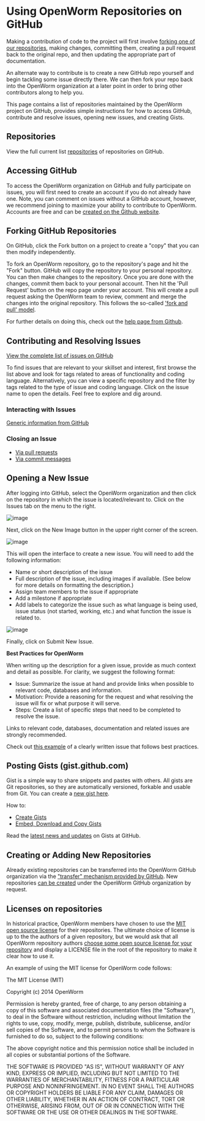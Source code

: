 Using OpenWorm Repositories on GitHub
=====================================

Making a contribution of code to the project will first involve [forking one of our repositories](#forking-github-repositories), making changes, committing them, creating a pull request back to the original repo, and then updating the appropriate part of documentation.

An alternate way to contribute is to create a new GitHub repo yourself and begin tackling some issue directly there. We can then fork your repo back into the OpenWorm organization at a later point in order to bring other contributors along to help you.

This page contains a list of repositories maintained by the OpenWorm project on GitHub, provides simple instructions for how to access GitHub, contribute and resolve issues, opening new issues, and creating Gists.

Repositories
------------

View the full current list [repositories](/Community/repositories/) of repositories on GitHub.

Accessing GitHub
----------------

To access the OpenWorm organization on GitHub and fully participate on issues, you will first need to create an account if you do not already have one. Note, you can comment on issues without a GitHub account, however, we recommend joining to maximize your ability to contribute to OpenWorm. Accounts are free and can be [created on the Github website](https://github.com/).

Forking GitHub Repositories
---------------------------

On GitHub, click the Fork button on a project to create a "copy" that you can then modify independently.

To fork an OpenWorm repository, go to the repository's page and hit the "Fork" button. GitHub will copy the repository to your personal repository. You can then make changes to the repository. Once you are done with the changes, commit them back to your personal account. Then hit the 'Pull Request' button on the repo page under your account. This will create a pull request asking the OpenWorm team to review, comment and merge the changes into the original repository. This follows the so-called ['fork and pull' model](https://help.github.com/articles/using-pull-requests#fork--pull).

For further details on doing this, check out the [help page from Github](https://help.github.com/articles/fork-a-repo).

Contributing and Resolving Issues
---------------------------------

[View the complete list of issues on GitHub](https://github.com/organizations/openworm/dashboard/issues)

To find issues that are relevant to your skillset and interest, first browse the list above and look for tags related to areas of functionality and coding language. Alternatively, you can view a specific repository and the filter by tags related to the type of issue and coding language. Click on the issue name to open the details. Feel free to explore and dig around.

### Interacting with Issues

[Generic information from GitHub](https://github.com/blog/831-issues-2-0-the-next-generation)

### Closing an Issue

-   [Via pull requests](https://github.com/blog/1506-closing-issues-via-pull-requests)
-   [Via commit messages](https://github.com/blog/1386-closing-issues-via-commit-messages)

Opening a New Issue
-------------------

After logging into GitHub, select the OpenWorm organization and then click on the repository in which the issue is located/relevant to. Click on the Issues tab on the menu to the right.

![image](http://i.imgur.com/Rh1uvmn.png)

Next, click on the New Image button in the upper right corner of the screen.

![image](http://i.imgur.com/fvEQOJQ.png)

This will open the interface to create a new issue. You will need to add the following information:

-   Name or short description of the issue
-   Full description of the issue, including images if available. (See below for more details on formatting the description.)
-   Assign team members to the issue if appropriate
-   Add a milestone if appropriate
-   Add labels to categorize the issue such as what language is being used, issue status (not started, working, etc.) and what function the issue is related to.

![image](http://i.imgur.com/ozkZFsh.png)

Finally, click on Submit New Issue.

**Best Practices for OpenWorm**

When writing up the description for a given issue, provide as much context and detail as possible. For clarity, we suggest the following format:

-   Issue: Summarize the issue at hand and provide links when possible to relevant code, databases and information.
-   Motivation: Provide a reasoning for the request and what resolving the issue will fix or what purpose it will serve.
-   Steps: Create a list of specific steps that need to be completed to resolve the issue.

Links to relevant code, databases, documentation and related issues are strongly recommended.

Check out [this example](https://github.com/openworm/OpenWorm/issues/140) of a clearly written issue that follows best practices.

Posting Gists (gist.github.com)
-------------------------------

Gist is a simple way to share snippets and pastes with others. All gists are Git repositories, so they are automatically versioned, forkable and usable from Git. You can create a [new gist here](https://gist.github.com/).

How to:

-   [Create Gists](https://help.github.com/articles/creating-gists)
-   [Embed, Download and Copy Gists](https://help.github.com/articles/embedding-downloading-and-copying-gists)

Read the [latest news and updates](https://github.com/blog/search?page=1&q=gis) on Gists at GitHub.

Creating or Adding New Repositories
-----------------------------------

Already existing repositories can be transferred into the OpenWorm GitHub organization via the ["transfer" mechanism provided by GitHub](https://help.github.com/articles/how-to-transfer-a-repository). New repositories [can be created](https://help.github.com/articles/create-a-repo) under the OpenWorm GitHub organization by request.

Licenses on repositories
------------------------

In historical practice, OpenWorm members have chosen to use the [MIT open source license](http://opensource.org/licenses/MIT) for their repositories. The ultimate choice of license is up to the the authors of a given repository, but we would ask that all OpenWorm repository authors [choose some open source license for your repository](http://choosealicense.com/) and display a LICENSE file in the root of the repository to make it clear how to use it.

An example of using the MIT license for OpenWorm code follows:

The MIT License (MIT)

Copyright (c) 2014 OpenWorm

Permission is hereby granted, free of charge, to any person obtaining a copy of this software and associated documentation files (the "Software"), to deal in the Software without restriction, including without limitation the rights to use, copy, modify, merge, publish, distribute, sublicense, and/or sell copies of the Software, and to permit persons to whom the Software is furnished to do so, subject to the following conditions:

The above copyright notice and this permission notice shall be included in all copies or substantial portions of the Software.

THE SOFTWARE IS PROVIDED "AS IS", WITHOUT WARRANTY OF ANY KIND, EXPRESS OR IMPLIED, INCLUDING BUT NOT LIMITED TO THE WARRANTIES OF MERCHANTABILITY, FITNESS FOR A PARTICULAR PURPOSE AND NONINFRINGEMENT. IN NO EVENT SHALL THE AUTHORS OR COPYRIGHT HOLDERS BE LIABLE FOR ANY CLAIM, DAMAGES OR OTHER LIABILITY, WHETHER IN AN ACTION OF CONTRACT, TORT OR OTHERWISE, ARISING FROM, OUT OF OR IN CONNECTION WITH THE SOFTWARE OR THE USE OR OTHER DEALINGS IN THE SOFTWARE.
